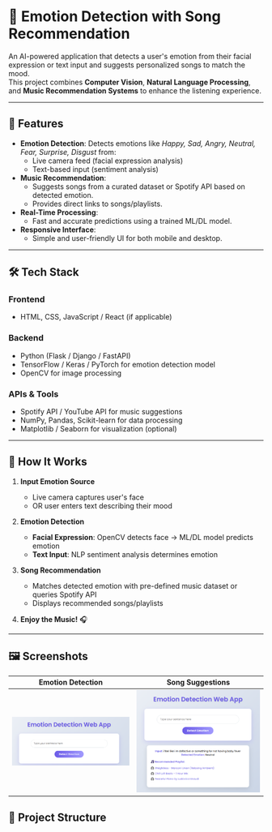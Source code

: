 # 🎵 Emotion Detection with Song Recommendation

An AI-powered application that detects a user's emotion from their facial expression or text input and suggests personalized songs to match the mood.  
This project combines **Computer Vision**, **Natural Language Processing**, and **Music Recommendation Systems** to enhance the listening experience.

---

## 📌 Features

- **Emotion Detection**: Detects emotions like *Happy, Sad, Angry, Neutral, Fear, Surprise, Disgust* from:
  - Live camera feed (facial expression analysis)
  - Text-based input (sentiment analysis)
- **Music Recommendation**:
  - Suggests songs from a curated dataset or Spotify API based on detected emotion.
  - Provides direct links to songs/playlists.
- **Real-Time Processing**:
  - Fast and accurate predictions using a trained ML/DL model.
- **Responsive Interface**:
  - Simple and user-friendly UI for both mobile and desktop.

---

## 🛠️ Tech Stack

### **Frontend**
- HTML, CSS, JavaScript / React (if applicable)

### **Backend**
- Python (Flask / Django / FastAPI)
- TensorFlow / Keras / PyTorch for emotion detection model
- OpenCV for image processing

### **APIs & Tools**
- Spotify API / YouTube API for music suggestions
- NumPy, Pandas, Scikit-learn for data processing
- Matplotlib / Seaborn for visualization (optional)

---

## 🚀 How It Works

1. **Input Emotion Source**  
   - Live camera captures user's face  
   - OR user enters text describing their mood

2. **Emotion Detection**  
   - **Facial Expression**: OpenCV detects face → ML/DL model predicts emotion  
   - **Text Input**: NLP sentiment analysis determines emotion

3. **Song Recommendation**  
   - Matches detected emotion with pre-defined music dataset or queries Spotify API
   - Displays recommended songs/playlists

4. **Enjoy the Music!** 🎧

---
## 🖼️ Screenshots

| Emotion Detection | Song Suggestions |
|-------------------|------------------|
| ![Detection](detection.png) | ![Songs](songs.png) |


## 📂 Project Structure

